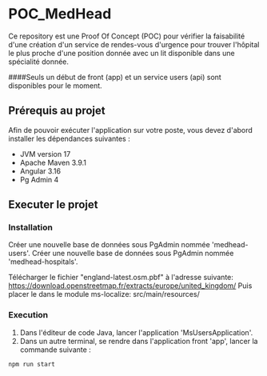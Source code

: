 # POC_MedHead

Ce repository est une Proof Of Concept (POC) pour vérifier la faisabilité d'une création d'un service de rendes-vous d'urgence pour trouver l'hôpital le plus proche d'une position donnée avec un lit disponible dans une spécialité donnée.

####Seuls un début de front (app) et un service users (api) sont disponibles pour le moment.

## Prérequis au projet
Afin de pouvoir exécuter l'application sur votre poste, vous devez d'abord installer les dépendances suivantes :
* JVM version 17
* Apache Maven 3.9.1
* Angular 3.16
* Pg Admin 4

## Executer le projet
### Installation
Créer une nouvelle base de données sous PgAdmin nommée 'medhead-users'.
Créer une nouvelle base de données sous PgAdmin nommée 'medhead-hospitals'.

Télécharger le fichier "england-latest.osm.pbf" à l'adresse suivante: https://download.openstreetmap.fr/extracts/europe/united_kingdom/
Puis placer le dans le module ms-localize: src/main/resources/

### Execution
1. Dans l'éditeur de code Java, lancer l'application 'MsUsersApplication'.
2. Dans un autre terminal, se rendre dans l'application front 'app', lancer la commande suivante :
```bash
npm run start
```

